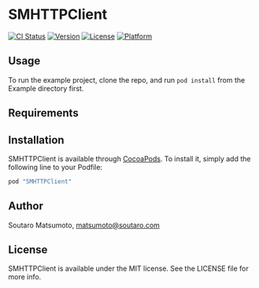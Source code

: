 # SMHTTPClient

[![CI Status](http://img.shields.io/travis/soutaro/SMHTTPClient.svg?style=flat)](https://travis-ci.org/soutaro/SMHTTPClient)
[![Version](https://img.shields.io/cocoapods/v/SMHTTPClient.svg?style=flat)](http://cocoapods.org/pods/SMHTTPClient)
[![License](https://img.shields.io/cocoapods/l/SMHTTPClient.svg?style=flat)](http://cocoapods.org/pods/SMHTTPClient)
[![Platform](https://img.shields.io/cocoapods/p/SMHTTPClient.svg?style=flat)](http://cocoapods.org/pods/SMHTTPClient)

## Usage

To run the example project, clone the repo, and run `pod install` from the Example directory first.

## Requirements

## Installation

SMHTTPClient is available through [CocoaPods](http://cocoapods.org). To install
it, simply add the following line to your Podfile:

```ruby
pod "SMHTTPClient"
```

## Author

Soutaro Matsumoto, matsumoto@soutaro.com

## License

SMHTTPClient is available under the MIT license. See the LICENSE file for more info.
